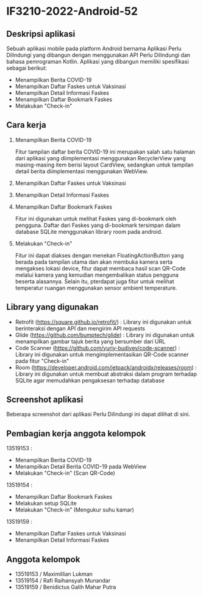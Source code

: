 # IF3210-2022-Android-52

## Deskripsi aplikasi

Sebuah aplikasi mobile pada platform Android bernama Aplikasi Perlu Dilindungi yang dibangun dengan menggunakan API Perlu Dilindungi dan bahasa pemrograman Kotlin. Aplikasi yang dibangun memiliki spesifikasi sebagai berikut:

- Menampilkan Berita COVID-19
- Menampilkan Daftar Faskes untuk Vaksinasi
- Menampilkan Detail Informasi Faskes
- Menampilkan Daftar Bookmark Faskes
- Melakukan "Check-in"

## Cara kerja

1. Menampilkan Berita COVID-19

   Fitur tampilan daftar berita COVID-19 ini merupakan salah satu halaman dari aplikasi yang diimplementasi menggunakan RecyclerView yang masing-masing item berisi layout CardView, sedangkan untuk tampilan detail berita diimplementasi menggunakan WebView.

2. Menampilkan Daftar Faskes untuk Vaksinasi
3. Menampilkan Detail Informasi Faskes
4. Menampilkan Daftar Bookmark Faskes

   Fitur ini digunakan untuk melihat Faskes yang di-bookmark oleh pengguna. Daftar dari Faskes yang di-bookmark tersimpan dalam database SQLite menggunakan library room pada android.

5. Melakukan "Check-in"

   Fitur ini dapat diakses dengan menekan FloatingActionButton yang berada pada tampilan utama dan akan membuka kamera serta mengakses lokasi device, fitur dapat membaca hasil scan QR-Code melalui kamera yang kemudian mengembalikan status pengguna beserta alasannya. Selain itu, pterdapat juga fitur untuk melihat temperatur ruangan menggunakan sensor ambient temperature.

## Library yang digunakan

- Retrofit (https://square.github.io/retrofit/) : Library ini digunakan untuk berinteraksi dengan API dan mengirim API requests
- Glide (https://github.com/bumptech/glide) : Library ini digunakan untuk menampilkan gambar tajuk berita yang bersumber dari URL
- Code Scanner (https://github.com/yuriy-budiyev/code-scanner) : Library ini digunakan untuk mengimplementasikan QR-Code scanner pada fitur "Check-in"
- Room (https://developer.android.com/jetpack/androidx/releases/room) : Library ini digunakan untuk membuat abstraksi dalam program terhadap SQLite agar memudahkan pengaksesan terhadap database

## Screenshot aplikasi

Beberapa screenshot dari aplikasi Perlu Dilindungi ini dapat dilihat di sini.

## Pembagian kerja anggota kelompok

13519153 :

- Menampilkan Berita COVID-19
- Menampilkan Detail Berita COVID-19 pada WebView
- Melakukan "Check-in" (Scan QR-Code)

13519154 :

- Menampilkan Daftar Bookmark Faskes
- Melakukan setup SQLite
- Melakukan "Check-in" (Mengukur suhu kamar)

13519159 :

- Menampilkan Daftar Faskes untuk Vaksinasi
- Menampilkan Detail Informasi Faskes

## Anggota kelompok

- 13519153 / Maximillian Lukman
- 13519154 / Rafi Raihansyah Munandar
- 13519159 / Benidictus Galih Mahar Putra
